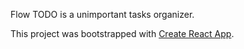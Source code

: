 Flow TODO is a unimportant tasks organizer.

This project was bootstrapped with [Create React App](https://github.com/facebook/create-react-app).
